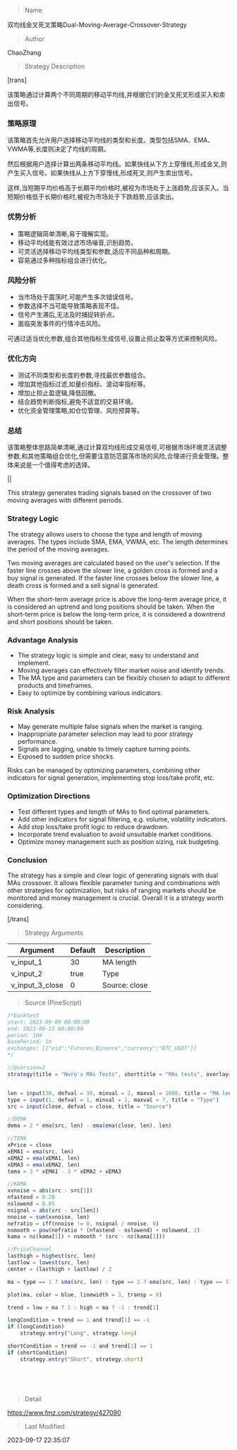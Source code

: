 
> Name

双均线金叉死叉策略Dual-Moving-Average-Crossover-Strategy

> Author

ChaoZhang

> Strategy Description

[trans]


该策略通过计算两个不同周期的移动平均线,并根据它们的金叉死叉形成买入和卖出信号。

### 策略原理

该策略首先允许用户选择移动平均线的类型和长度。类型包括SMA、EMA、VWMA等,长度则决定了均线的周期。

然后根据用户选择计算出两条移动平均线。如果快线从下方上穿慢线,形成金叉,则产生买入信号。如果快线从上方下穿慢线,形成死叉,则产生卖出信号。

这样,当短期平均价格高于长期平均价格时,被视为市场处于上涨趋势,应该买入。当短期价格低于长期价格时,被视为市场处于下跌趋势,应该卖出。

### 优势分析

- 策略逻辑简单清晰,易于理解实现。
- 移动平均线能有效过滤市场噪音,识别趋势。
- 可灵活选择移动平均线类型和参数,适应不同品种和周期。
- 容易通过多种指标组合进行优化。

### 风险分析

- 当市场处于震荡时,可能产生多次错误信号。
- 参数选择不当可能导致策略表现不佳。
- 信号产生滞后,无法及时捕捉转折点。
- 面临突发事件的行情冲击风险。

可通过适当优化参数,组合其他指标生成信号,设置止损止盈等方式来控制风险。

### 优化方向

- 测试不同类型和长度的参数,寻找最优参数组合。
- 增加其他指标过滤,如量价指标、波动率指标等。 
- 增加止损止盈逻辑,降低回撤。
- 结合趋势判断指标,避免不适宜的交易环境。
- 优化资金管理策略,如仓位管理、风险预算等。

### 总结

该策略整体思路简单清晰,通过计算双均线形成交易信号,可根据市场环境灵活调整参数,和其他策略组合优化,但需要注意防范震荡市场的风险,合理进行资金管理。整体来说是一个值得考虑的选择。

|| 

This strategy generates trading signals based on the crossover of two moving averages with different periods.

### Strategy Logic

The strategy allows users to choose the type and length of moving averages. The types include SMA, EMA, VWMA, etc. The length determines the period of the moving averages. 

Two moving averages are calculated based on the user's selection. If the faster line crosses above the slower line, a golden cross is formed and a buy signal is generated. If the faster line crosses below the slower line, a death cross is formed and a sell signal is generated.

When the short-term average price is above the long-term average price, it is considered an uptrend and long positions should be taken. When the short-term price is below the long-term price, it is considered a downtrend and short positions should be taken.

### Advantage Analysis

- The strategy logic is simple and clear, easy to understand and implement.
- Moving averages can effectively filter market noise and identify trends. 
- The MA type and parameters can be flexibly chosen to adapt to different products and timeframes.
- Easy to optimize by combining various indicators.

### Risk Analysis

- May generate multiple false signals when the market is ranging.
- Inappropriate parameter selection may lead to poor strategy performance.
- Signals are lagging, unable to timely capture turning points.
- Exposed to sudden price shocks.

Risks can be managed by optimizing parameters, combining other indicators for signal generation, implementing stop loss/take profit, etc.

### Optimization Directions

- Test different types and length of MAs to find optimal parameters.
- Add other indicators for signal filtering, e.g. volume, volatility indicators.
- Add stop loss/take profit logic to reduce drawdown. 
- Incorporate trend evaluation to avoid unsuitable market conditions.
- Optimize money management such as position sizing, risk budgeting.

### Conclusion

The strategy has a simple and clear logic of generating signals with dual MAs crossover. It allows flexible parameter tuning and combinations with other strategies for optimization, but risks of ranging markets should be monitored and money management is crucial. Overall it is a strategy worth considering.

[/trans]

> Strategy Arguments



|Argument|Default|Description|
|----|----|----|
|v_input_1|30|MA length|
|v_input_2|true|Type|
|v_input_3_close|0|Source: close|high|low|open|hl2|hlc3|hlcc4|ohlc4|


> Source (PineScript)

``` javascript
/*backtest
start: 2023-09-09 00:00:00
end: 2023-09-13 00:00:00
period: 10m
basePeriod: 1m
exchanges: [{"eid":"Futures_Binance","currency":"BTC_USDT"}]
*/

//@version=2
strategy(title = "Noro's MAs Tests", shorttitle = "MAs tests", overlay=true, default_qty_type = strategy.percent_of_equity, default_qty_value=100.0, pyramiding=0)


len = input(30, defval = 30, minval = 2, maxval = 1000, title = "MA length")
type = input(1, defval = 1, minval = 1, maxval = 7, title = "Type")
src = input(close, defval = close, title = "Source")

//DEMA
dema = 2 * ema(src, len) - ema(ema(close, len), len)

//TEMA
xPrice = close
xEMA1 = ema(src, len)
xEMA2 = ema(xEMA1, len)
xEMA3 = ema(xEMA2, len)
tema = 3 * xEMA1 - 3 * xEMA2 + xEMA3

//KAMA
xvnoise = abs(src - src[1])
nfastend = 0.20
nslowend = 0.05
nsignal = abs(src - src[len])
nnoise = sum(xvnoise, len)
nefratio = iff(nnoise != 0, nsignal / nnoise, 0)
nsmooth = pow(nefratio * (nfastend - nslowend) + nslowend, 2) 
kama = nz(kama[1]) + nsmooth * (src - nz(kama[1]))

//PriceChannel
lasthigh = highest(src, len)
lastlow = lowest(src, len)
center = (lasthigh + lastlow) / 2

ma = type == 1 ? sma(src, len) : type == 2 ? ema(src, len) : type == 3 ? vwma(src, len) : type == 4 ? dema : type == 5 ? tema : type == 6 ? kama : type == 7 ? center : 0

plot(ma, color = blue, linewidth = 3, transp = 0)

trend = low > ma ? 1 : high < ma ? -1 : trend[1]

longCondition = trend == 1 and trend[1] == -1
if (longCondition)
    strategy.entry("Long", strategy.long)

shortCondition = trend == -1 and trend[1] == 1
if (shortCondition)
    strategy.entry("Short", strategy.short)
    
    
    
    
```

> Detail

https://www.fmz.com/strategy/427090

> Last Modified

2023-09-17 22:35:07
